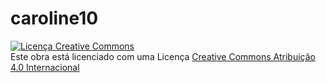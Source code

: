 # caroline10
<a rel="license"
href="http://creativecommons.org/licenses/by/4.
0/"><img alt="Licença Creative Commons"
style="border-width:0"
src="https://i.creativecommons.org/l/by/4.0/88x
31.png" /></a><br />Este obra está licenciado
com uma Licença <a rel="license"
href="http://creativecommons.org/licenses/by/4. 0/">Creative Commons Atribuição 4.0 Internacional</a>
